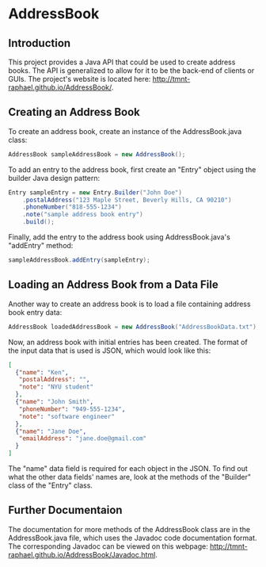 AddressBook
====

## Introduction

This project provides a Java API that could be used to create address books. The API is generalized to allow for it to be the back-end of clients or GUIs. The project's website is located here: http://tmnt-raphael.github.io/AddressBook/.

## Creating an Address Book

To create an address book, create an instance of the AddressBook.java class:

```java
AddressBook sampleAddressBook = new AddressBook();
```

To add an entry to the address book, first create an "Entry" object using the builder Java design pattern:

```java
Entry sampleEntry = new Entry.Builder("John Doe")
    .postalAddress("123 Maple Street, Beverly Hills, CA 90210")
    .phoneNumber("818-555-1234")
    .note("sample address book entry")
    .build();
```

Finally, add the entry to the address book using AddressBook.java's "addEntry" method:

```java
sampleAddressBook.addEntry(sampleEntry);
```

## Loading an Address Book from a Data File

Another way to create an address book is to load a file containing address book entry data:

```java
AddressBook loadedAddressBook = new AddressBook("AddressBookData.txt");
```

Now, an address book with initial entries has been created. The format of the input data that is used is JSON, which would look like this:

```json
[
  {"name": "Ken",
   "postalAddress": "",
   "note": "NYU student"
  },
  {"name": "John Smith",
   "phoneNumber": "949-555-1234",
   "note": "software engineer"
  },
  {"name": "Jane Doe",
   "emailAddress": "jane.doe@gmail.com"
  }
]
```

The "name" data field is required for each object in the JSON. To find out what the other data fields' names are, look at the methods of the "Builder" class of the "Entry" class.

## Further Documentaion

The documentation for more methods of the AddressBook class are in the AddressBook.java file, which uses the Javadoc code documentation format. The corresponding Javadoc can be viewed on this webpage: http://tmnt-raphael.github.io/AddressBook/Javadoc.html.
